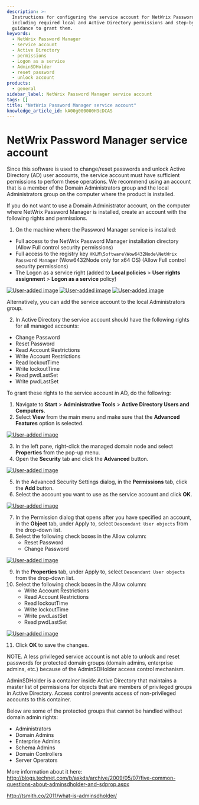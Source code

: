 ```yaml
---
description: >-
  Instructions for configuring the service account for NetWrix Password Manager,
  including required local and Active Directory permissions and step-by-step
  guidance to grant them.
keywords:
  - NetWrix Password Manager
  - service account
  - Active Directory
  - permissions
  - Logon as a service
  - AdminSDHolder
  - reset password
  - unlock account
products:
  - general
sidebar_label: NetWrix Password Manager service account
tags: []
title: "NetWrix Password Manager service account"
knowledge_article_id: kA00g000000H9cDCAS
---
```


# NetWrix Password Manager service account

Since this software is used to change/reset passwords and unlock Active Directory (AD) user accounts, the service account must have sufficient permissions to perform these operations. We recommend using an account that is a member of the Domain Administrators group and the local Administrators group on the computer where the product is installed.

If you do not want to use a Domain Administrator account, on the computer where NetWrix Password Manager is installed, create an account with the following rights and permissions.

1. On the machine where the Password Manager service is installed:

- Full access to the NetWrix Password Manager installation directory (Allow Full control security permissions)
- Full access to the registry key `HKLM\Software\Wow6432Node\NetWrix Password Manager` (Wow6432Node only for x64 OS) (Allow Full control security permissions)
- The Logon as a service right (added to **Local policies** > **User rights assignment** > **Logon as a service** policy)

[![User-added image](./images/ka04u00000116bK_0EM700000004xbH.png)](https://netwrix.secure.force.com/kb/servlet/rtaImage?eid=ka40g000000kAcg&feoid=00N700000032Pj2&refid=0EM700000004xbH) [![User-added image](./images/ka04u00000116bK_0EM700000004xbC.png)](https://netwrix.secure.force.com/kb/servlet/rtaImage?eid=ka40g000000kAcg&feoid=00N700000032Pj2&refid=0EM700000004xbC) [![User-added image](./images/ka04u00000116bK_0EM700000004xb7.png)](https://netwrix.secure.force.com/kb/servlet/rtaImage?eid=ka40g000000kAcg&feoid=00N700000032Pj2&refid=0EM700000004xb7)

Alternatively, you can add the service account to the local Administrators group.

2. In Active Directory the service account should have the following rights for all managed accounts:

- Change Password
- Reset Password
- Read Account Restrictions
- Write Account Restrictions
- Read lockoutTime
- Write lockoutTime
- Read pwdLastSet
- Write pwdLastSet

To grant these rights to the service account in AD, do the following:

1. Navigate to **Start** > **Administrative Tools** > **Active Directory Users and Computers**.
2. Select **View** from the main menu and make sure that the **Advanced Features** option is selected.

[![User-added image](./images/ka04u00000116bK_0EM700000004xaY.png)](https://netwrix.secure.force.com/kb/servlet/rtaImage?eid=ka40g000000kAcg&feoid=00N700000032Pj2&refid=0EM700000004xaY)

3. In the left pane, right-click the managed domain node and select **Properties** from the pop-up menu.
4. Open the **Security** tab and click the **Advanced** button.

[![User-added image](./images/ka04u00000116bK_0EM700000004xan.png)](https://netwrix.secure.force.com/kb/servlet/rtaImage?eid=ka40g000000kAcg&feoid=00N700000032Pj2&refid=0EM700000004xan)

5. In the Advanced Security Settings dialog, in the **Permissions** tab, click the **Add** button.
6. Select the account you want to use as the service account and click **OK**.

[![User-added image](./images/ka04u00000116bK_0EM700000004xas.png)](https://netwrix.secure.force.com/kb/servlet/rtaImage?eid=ka40g000000kAcg&feoid=00N700000032Pj2&refid=0EM700000004xas)

7. In the Permission dialog that opens after you have specified an account, in the **Object** tab, under Apply to, select `Descendant User objects` from the drop-down list.
8. Select the following check boxes in the Allow column:
   - Reset Password
   - Change Password

[![User-added image](./images/ka04u00000116bK_0EM700000004xax.png)](https://netwrix.secure.force.com/kb/servlet/rtaImage?eid=ka40g000000kAcg&feoid=00N700000032Pj2&refid=0EM700000004xax)

9. In the **Properties** tab, under Apply to, select `Descendant User objects` from the drop-down list.
10. Select the following check boxes in the Allow column:
    - Write Account Restrictions
    - Read Account Restrictions
    - Read lockoutTime
    - Write lockoutTime
    - Write pwdLastSet
    - Read pwdLastSet

[![User-added image](./images/ka04u00000116bK_0EM700000004xb2.png)](https://netwrix.secure.force.com/kb/servlet/rtaImage?eid=ka40g000000kAcg&feoid=00N700000032Pj2&refid=0EM700000004xb2)

11. Click **OK** to save the changes.

NOTE. A less privileged service account is not able to unlock and reset passwords for protected domain groups (domain admins, enterprise admins, etc.) because of the AdminSDHolder access control mechanism.

AdminSDHolder is a container inside Active Directory that maintains a master list of permissions for objects that are members of privileged groups in Active Directory. Access control prevents access of non-privileged accounts to this container.

Below are some of the protected groups that cannot be handled without domain admin rights:

- Administrators
- Domain Admins
- Enterprise Admins
- Schema Admins
- Domain Controllers
- Server Operators

More information about it here:
http://blogs.technet.com/b/askds/archive/2009/05/07/five-common-questions-about-adminsdholder-and-sdprop.aspx

http://tsmith.co/2011/what-is-adminsdholder/
